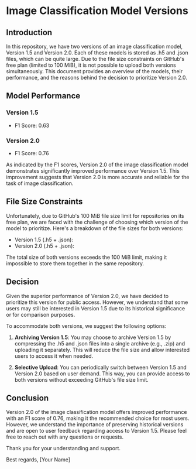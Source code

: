 # Image Classification Model Versions

## Introduction

In this repository, we have two versions of an image classification model, Version 1.5 and Version 2.0. Each of these models is stored as .h5 and .json files, which can be quite large. Due to the file size constraints on GitHub's free plan (limited to 100 MiB), it is not possible to upload both versions simultaneously. This document provides an overview of the models, their performance, and the reasons behind the decision to prioritize Version 2.0.

## Model Performance

### Version 1.5
- F1 Score: 0.63

### Version 2.0
- F1 Score: 0.76

As indicated by the F1 scores, Version 2.0 of the image classification model demonstrates significantly improved performance over Version 1.5. This improvement suggests that Version 2.0 is more accurate and reliable for the task of image classification.

## File Size Constraints

Unfortunately, due to GitHub's 100 MiB file size limit for repositories on its free plan, we are faced with the challenge of choosing which version of the model to prioritize. Here's a breakdown of the file sizes for both versions:

- Version 1.5 (.h5 + .json): 
- Version 2.0 (.h5 + .json): 

The total size of both versions exceeds the 100 MiB limit, making it impossible to store them together in the same repository.

## Decision

Given the superior performance of Version 2.0, we have decided to prioritize this version for public access. However, we understand that some users may still be interested in Version 1.5 due to its historical significance or for comparison purposes.

To accommodate both versions, we suggest the following options:

1. **Archiving Version 1.5**: You may choose to archive Version 1.5 by compressing the .h5 and .json files into a single archive (e.g., .zip) and uploading it separately. This will reduce the file size and allow interested users to access it when needed.

2. **Selective Upload**: You can periodically switch between Version 1.5 and Version 2.0 based on user demand. This way, you can provide access to both versions without exceeding GitHub's file size limit.

## Conclusion

Version 2.0 of the image classification model offers improved performance with an F1 score of 0.76, making it the recommended choice for most users. However, we understand the importance of preserving historical versions and are open to user feedback regarding access to Version 1.5. Please feel free to reach out with any questions or requests.

Thank you for your understanding and support.

Best regards,
[Your Name]

